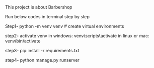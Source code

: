 This project is about Barbershop

Run below codes in terminal step by step

Step1- python -m venv venv      # create virtual environments

step2- activate venv
in windows: venv\scripts\activate
in linux or mac: venv/bin/activate

step3- pip install -r requirements.txt

step4- python manage.py runserver
